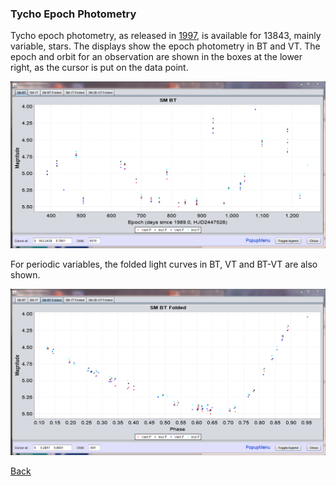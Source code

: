 <h3 id=tychoepphot> Tycho Epoch Photometry </h3>

[1]: SummaryPhotom.md
[2]: Images/CaptureTychoEpPhot.png "Tycho epoch photometry"
[3]: Images/CaptureTychoLightCurve.png "Tycho light curve"
[4]: http://adsabs.harvard.edu/abs/1997ESASP1200.....P

Tycho epoch photometry, as released in [1997][4], is available for 13843, mainly variable, stars. The displays show the epoch photometry in BT and VT. The epoch and orbit for an observation are shown in the boxes at the lower right, as the cursor is put on the data point.  

![Tycho light curve][2]

For periodic variables, the folded light curves in BT, VT and BT-VT are also shown.

![Tycho folded data][3]

[Back][1]